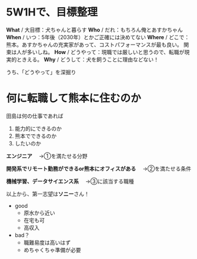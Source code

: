 # 5W1Hで、目標整理

**What** / 大目標：犬ちゃんと暮らす
**Who** / だれ：もちろん俺とあすかちゃん
**When** / いつ：5年後（2030年）とかご正確には決めてない
**Where** / どこで：熊本。あすかちゃんの充実家があって、コストパフォーマンスが最も良い。
関束は人が多いしね。
**How** / どうやって：現職では厳しいと思うので、転職が現実的ときえる。
**Why** / どうして：犬を飼うことに理由などない！

うち、「どうやって」を深掘り

# 何に転職して熊本に住むのか

田島は何の仕事であれば
1. ﻿能力的にできるのか
2. ﻿熊本でできるのか
3. ﻿したいのか

﻿**エンジニア**
﻿　→①を満たせる分野  

**開発系でリモート勤務ができるor熊本にオフィスがある**
﻿　→②を満たせる条件

**機械学習、データサイエンス系**
　→③に該当する職種

以上から、第一志望は**ソニー**さん！
- good
	- ﻿原水から近い
	- ﻿在宅も可
	- ﻿高収入
- bad？
	- ﻿職難易度は高いはず
	- ﻿めちゃくちゃ準備が必要